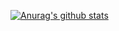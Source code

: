 [![Anurag's github stats](https://github-readme-stats.vercel.app/api?username=gitworldhero)](https://github.com/anuraghazra/github-readme-stats)
